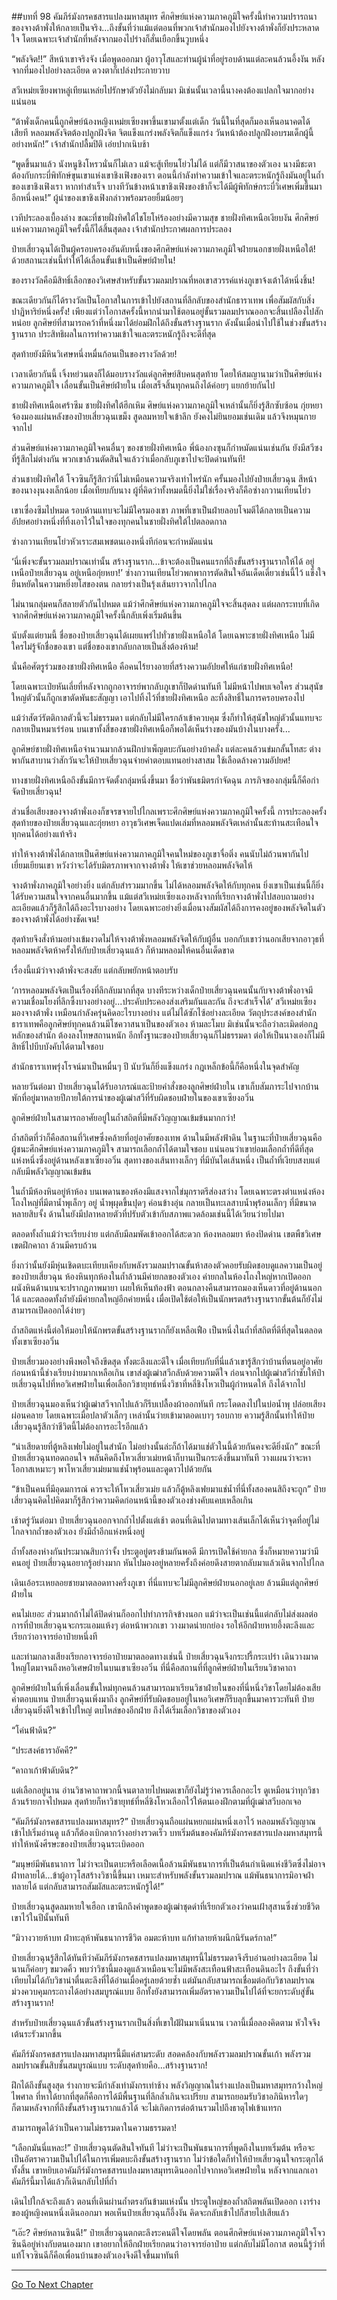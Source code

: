 ##บทที่ 98 คัมภีร์มังกรคชสารแปลงมหาสมุทร
ศึกศิษย์แห่งความภาคภูมิใจครั้งนี้ทำความปรารถนาของจางต้าพั่งให้กลายเป็นจริง...ถึงขั้นที่ว่าแม้แต่ตอนที่พวกเจ้าสำนักมองไปยังจางต้าพั่งก็ยังประหลาดใจ โดยเฉพาะเจ้าสำนักที่หลังจากมองไปร่างก็สั่นเยือกขึ้นวูบหนึ่ง

“พลังจิต!!” สีหน้าเขาจริงจัง เมื่อพูดออกมา ผู้อาวุโสและท่านผู้นำที่อยู่รอบด้านแต่ละคนล้วนอึ้งงัน หลังจากที่มองไปอย่างละเอียด ดวงตาก็เปล่งประกายวาบ

สวีเหม่ยเซียงพาหลู่เทียนเหล่ยไปรักษาตัวยังไม่กลับมา มิเช่นนั้นเวลานี้นางคงต้องแปลกใจมากอย่างแน่นอน

“ต้าพั่งเด็กคนนี้ถูกศิษย์น้องหญิงเหม่ยเซียงพาขึ้นเขามาตั้งแต่เด็ก วันนี้ในที่สุดก็มองเห็นอนาคตได้เสียที หลอมพลังจิตต้องปลูกฝังจิต จิตแข็งแกร่งพลังจิตก็แข็งแกร่ง วันหน้าต้องปลูกฝังอบรมเด็กผู้นี้อย่างหนัก!” เจ้าสำนักปลื้มปิติ เอ่ยปากเนิบช้า

“พูดขึ้นมาแล้ว นังหนูชิงโหรวนั่นก็ไม่เลว แม้จะสู้เทียนโย่วไม่ได้ แต่ก็มีวาสนาของตัวเอง นางมีชะตาต้องกับกระบี่พิทักษ์ขุนเขาแห่งเขาชิงเฟิงของเรา ตอนนี้กำลังทำความเข้าใจและตระหนักรู้ถึงมันอยู่ในถ้ำของเขาชิงเฟิงเรา หากทำสำเร็จ บางทีวันข้างหน้าเขาชิงเฟิงของข้าก็จะได้มีผู้พิทักษ์กระบี่วิเศษเพิ่มขึ้นมาอีกหนึ่งคน!” ผู้นำของเขาชิงเฟิงกล่าวพร้อมรอยยิ้มน้อยๆ

เวทีประลองเบื้องล่าง ขณะที่ชายฝั่งทิศใต้ไชโยโห่ร้องอย่างมีความสุข ชายฝั่งทิศเหนือเงียบงัน ศึกศิษย์แห่งความภาคภูมิใจครั้งนี้ก็ได้สิ้นสุดลง เจ้าสำนักประกาศผลการประลอง

ป๋ายเสี่ยวฉุนได้เป็นผู้ครอบครองอันดับหนึ่งของศึกศิษย์แห่งความภาคภูมิใจฝ่ายนอกชายฝั่งเหนือใต้! ด้วยสถานะเช่นนี้ทำให้ได้เลื่อนขั้นเข้าเป็นศิษย์ฝ่ายใน!

ของรางวัลคือมีสิทธิ์เลือกของวิเศษสำหรับขั้นรวมลมปราณที่หอเขาสวรรค์แห่งภูเขาจ้งเต้าได้หนึ่งชิ้น!

ขณะเดียวกันก็ได้รางวัลเป็นโอกาสในการเข้าไปยังสถานที่ลึกลับของสำนักธาราเทพ เพื่อสัมผัสกับสิ่งปาฏิหาริย์หนึ่งครั้ง! เพียงแต่ว่าโอกาสครั้งนี้หากนำมาใช้ตอนอยู่ขั้นรวมลมปราณออกจะสิ้นเปลืองไปสักหน่อย ลูกศิษย์ที่สามารถคว้าที่หนึ่งมาได้ย่อมฝึกได้ถึงขั้นสร้างฐานราก ดังนั้นเมื่อนำไปใช้ในช่วงขั้นสร้างฐานราก ประสิทธิผลในการทำความเข้าใจและตระหนักรู้ถึงจะดีที่สุด

สุดท้ายยังมีหินวิเศษหนึ่งหมื่นก้อนเป็นของรางวัลด้วย!

เวลาเดียวกันนี้ เจิ้งหย่วนตงก็ได้มอบรางวัลแด่ลูกศิษย์สิบคนสุดท้าย โดยให้สมญานามว่าเป็นศิษย์แห่งความภาคภูมิใจ เลื่อนขั้นเป็นศิษย์ฝ่ายใน เมื่อเสร็จสิ้นทุกคนถึงได้ค่อยๆ แยกย้ายกันไป

ชายฝั่งทิศเหนือเศร้าซึม ชายฝั่งทิศใต้ฮึกเหิม ศิษย์แห่งความภาคภูมิใจเหล่านั้นก็ยิ่งรู้สึกซับซ้อน กุ่ยหยาจ้องมองแผ่นหลังของป๋ายเสี่ยวฉุนเขม็ง สูดลมหายใจเข้าลึก ยังคงไม่ยินยอมเช่นเดิม แล้วจึงหมุนกายจากไป

ส่วนศิษย์แห่งความภาคภูมิใจคนอื่นๆ ของชายฝั่งทิศเหนือ พี่น้องกงซุนก็กำหมัดแน่นเช่นกัน ยังมีสวีซงที่รู้สึกไม่ต่างกัน พวกเขาล้วนตัดสินใจแล้วว่าเมื่อกลับภูเขาไปจะปิดด่านทันที!

ส่วนชายฝั่งทิศใต้ โจวซินก็รู้สึกว่านี่ไม่เหมือนความจริงเท่าไหร่นัก ครั้นมองไปยังป๋ายเสี่ยวฉุน สีหน้าของนางงุนงงเล็กน้อย เมื่อเทียบกับนาง ผู้ที่คิดว่าทั้งหมดนี้ยิ่งไม่ใช่เรื่องจริงก็คือซ่างกวานเทียนโย่ว

เขาเซื่องซึมไปหมด รอบด้านแทบจะไม่มีใครมองเขา ภาพที่เขาเป็นฝ่ายลอบโจมตีได้กลายเป็นความอัปยศอย่างหนึ่งที่ทิ้งเอาไว้ในใจของทุกคนในชายฝั่งทิศใต้ไปตลอดกาล 

ซ่างกวานเทียนโย่วหัวเราะสมเพชตนเองหนึ่งทีก่อนจะกำหมัดแน่น

‘นี่เพิ่งจะขั้นรวมลมปราณเท่านั้น สร้างฐานราก...ข้าจะต้องเป็นคนแรกที่ถึงขั้นสร้างฐานรากให้ได้ อยู่เหนือป๋ายเสี่ยวฉุน อยู่เหนือกุ่ยหยา!’ ซ่างกวานเทียนโย่วพกพาการตัดสินใจอันเด็ดเดี่ยวเช่นนี้ไว้ แข็งใจยืนหยัดในความหยิ่งยโสของตน กลายร่างเป็นรุ้งเส้นยาวจากไปไกล

ไม่นานกลุ่มคนก็สลายตัวกันไปหมด แม้ว่าศึกศิษย์แห่งความภาคภูมิใจจะสิ้นสุดลง แต่ผลกระทบที่เกิดจากศึกศิษย์แห่งความภาคภูมิใจครั้งนี้กลับเพิ่งเริ่มต้นขึ้น

นับตั้งแต่ยามนี้ ชื่อของป๋ายเสี่ยวฉุนได้เผยแพร่ไปทั่วชายฝั่งเหนือใต้ โดยเฉพาะชายฝั่งทิศเหนือ ไม่มีใครไม่รู้จักชื่อของเขา แต่ชื่อของเขากลับกลายเป็นสิ่งต้องห้าม!

 นั่นคือศัตรูร่วมของชายฝั่งทิศเหนือ คือคนไร้ยางอายที่สร้างความอัปยศให้แก่ชายฝั่งทิศเหนือ!

โดยเฉพาะเป่ยหันเลี่ยที่หลังจากถูกอาจารย์พากลับภูเขาก็ปิดด่านทันที ไม่มีหน้าไปพบเจอใคร ส่วนสุนัขใหญ่ตัวนั้นก็ถูกเขาตัดพันธะสัญญา เอาไปทิ้งไว้ที่ชายฝั่งทิศเหนือ ละทิ้งสิทธิ์ในการครอบครองไป

แม้ว่าสัตว์รัตติกาลตัวนี้จะไม่ธรรมดา แต่กลับไม่มีใครกล้าเข้าควบคุม ซึ่งก็ทำให้สุนัขใหญ่ตัวนั้นแทบจะกลายเป็นหมาเร่ร่อน บนเขาทั้งสี่ของชายฝั่งทิศเหนือก็พอได้เห็นร่างของมันบ้างในบางครั้ง...

ลูกศิษย์ชายฝั่งทิศเหนือจำนวนมากล้วนฝึกบำเพ็ญตบะกันอย่างบ้าคลั่ง แต่ละคนล้วนข่มกลั้นโทสะ ต่างพากันสาบานว่าสักวันจะให้ป๋ายเสี่ยวฉุนจ่ายค่าตอบแทนอย่างสาสม ใช้เลือดล้างความอัปยศ!

ทางชายฝั่งทิศเหนือถึงขั้นมีการจัดตั้งกลุ่มหนึ่งขึ้นมา ชื่อว่าพันธมิตรกำจัดฉุน ภารภิจของกลุ่มนี้ก็คือกำจัดป๋ายเสี่ยวฉุน!

ส่วนชื่อเสียงของจางต้าพั่งเองก็ขจรขจายไปไกลเพราะศึกศิษย์แห่งความภาคภูมิใจครั้งนี้ การประลองครั้งสุดท้ายของป๋ายเสี่ยวฉุนและกุ่ยหยา อาวุธวิเศษเจ็ดแปดเล่มที่หลอมพลังจิตเหล่านั้นสะท้านสะเทือนใจทุกคนได้อย่างแท้จริง

ทำให้จางต้าพั่งได้กลายเป็นศิษย์แห่งความภาคภูมิใจคนใหม่ของภูเขาจื่อติ่ง คนนับไม่ถ้วนพากันไปเยี่ยมเยียนเขา หวังว่าจะได้รับมิตรภาพจากจางต้าพั่ง ให้เขาช่วยหลอมพลังจิตให้

จางต้าพั่งภาคภูมิใจอย่างยิ่ง แต่กลับสำรวมมากขึ้น ไม่ได้หลอมพลังจิตให้กับทุกคน ยิ่งเขาเป็นเช่นนี้ก็ยิ่งได้รับความสนใจจากคนอื่นมากขึ้น แม้แต่สวีเหม่ยเซียงเองหลังจากที่เรียกจางต้าพั่งไปสอบถามอย่างละเอียดแล้วก็รู้สึกได้ถึงอะไรบางอย่าง โดยเฉพาะอย่างยิ่งเมื่อนางสัมผัสได้ถึงการคงอยู่ของพลังจิตในตัวของจางต้าพั่งได้อย่างชัดเจน!

สุดท้ายจึงสั่งห้ามอย่างเข้มงวดไม่ให้จางต้าพั่งหลอมพลังจิตให้กับผู้อื่น บอกกับเขาว่านอกเสียจากอาวุธที่หลอมพลังจิตห้าครั้งให้กับป๋ายเสี่ยวฉุนแล้ว ก็ห้ามหลอมให้คนอื่นเด็ดขาด 

เรื่องนี้แม้ว่าจางต้าพั่งจะสงสัย แต่กลับพยักหน้าตอบรับ

‘การหลอมพลังจิตเป็นเรื่องที่ลึกลับมากที่สุด บางทีระหว่างเด็กป๋ายเสี่ยวฉุนคนนั้นกับจางต้าพั่งอาจมีความเชื่อมโยงที่ลึกซึ้งบางอย่างอยู่...ประคับประคองส่งเสริมกันและกัน ถึงจะสำเร็จได้’ สวีเหม่ยเซียงมองจางต้าพั่ง เหมือนกำลังครุ่นคิดอะไรบางอย่าง แต่ไม่ได้ซักไซ้อย่างละเอียด วัตถุประสงค์ของสำนักธาราเทพคือลูกศิษย์ทุกคนล้วนมีโชควาสนาเป็นของตัวเอง ห้ามละโมบ มิเช่นนั้นจะถือว่าละเมิดต่อกฎหลักของสำนัก ต้องลงโทษสถานหนัก อีกทั้งฐานะของป๋ายเสี่ยวฉุนก็ไม่ธรรมดา ต่อให้เป็นนางเองก็ไม่มีสิทธิ์ไปบีบบังคับได้ตามใจชอบ

สำนักธาราเทพรุ่งโรจน์มาเป็นหมื่นๆ ปี นับวันก็ยิ่งแข็งแกร่ง กฎเหล็กข้อนี้ก็คือหนึ่งในจุดสำคัญ

หลายวันต่อมา ป๋ายเสี่ยวฉุนได้รับอาภรณ์และป้ายคำสั่งของลูกศิษย์ฝ่ายใน เขาเก็บสัมภาระไปจากบ้านพักที่อยู่มาหลายปีภายใต้การนำของผู้เฒ่าสวีที่รับผิดชอบฝ่ายในของเขาเซียงอวิ๋น

ลูกศิษย์ฝ่ายในสามารถอาศัยอยู่ในถ้ำสถิตที่มีพลังวิญญาณเข้มข้นมากกว่า!

ถ้ำสถิตที่ว่าก็คือสถานที่วิเศษซึ่งคล้ายที่อยู่อาศัยของเทพ ด้านในมีพลังฟ้าดิน ในฐานะที่ป๋ายเสี่ยวฉุนคือผู้ชนะศึกศิษย์แห่งความภาคภูมิใจ สามารถเลือกถ้ำได้ตามใจชอบ แน่นอนว่าเขาย่อมเลือกถ้ำที่ดีที่สุดแห่งหนึ่งซึ่งอยู่ด้านหลังเขาเซียงอวิ๋น สุดทางของเส้นทางเล็กๆ ที่มีบันไดเส้นหนึ่ง เป็นถ้ำที่เงียบสงบแต่กลับมีพลังวิญญาณเข้มข้น

ในถ้ำมีห้องหินอยู่ห้าห้อง บนเพดานของห้องมีแสงจากไข่มุกราตรีส่องสว่าง โดยเฉพาะตรงตำแหน่งห้องโถงใหญ่ที่มีตาน้ำพุเล็กๆ อยู่ น้ำพุผุดขึ้นปุดๆ ค่อนข้างอุ่น กลายเป็นทะเลสาบน้ำพุร้อนเล็กๆ ที่มีขนาดหลายสิบจั้ง ด้านในยังมีปลาหลายตัวที่ปรับตัวเข้ากับสภาพแวดล้อมเช่นนี้ได้เวียนว่ายไปมา

ตลอดทั้งถ้ำแม้ว่าจะเรียบง่าย แต่กลับมีลมพัดเข้าออกได้สะดวก ห้องหลอมยา ห้องปิดด่าน เขตพืชวิเศษ เขตฝึกคาถา ล้วนมีครบถ้วน

ยิ่งกว่านั้นยังมีหุ่นเชิดตบะเทียบเคียงกับพลังรวมลมปราณขั้นห้าสองตัวคอยรับผิดชอบดูแลความเป็นอยู่ของป๋ายเสี่ยวฉุน ห้องหินทุกห้องในถ้ำล้วนมีค่ายกลของตัวเอง ค่ายกลในห้องโถงใหญ่หากเปิดออก ผนังหินด้านบนจะปรากฏภาพมายา เผยให้เห็นท้องฟ้า ตอนกลางคืนสามารถมองเห็นดาวที่อยู่ด้านนอกได้ และตลอดทั้งถ้ำยังมีค่ายกลใหญ่อีกค่ายหนึ่ง เมื่อเปิดใช้ต่อให้เป็นนักพรตสร้างฐานรากขั้นต้นก็ยังไม่สามารถเปิดออกได้ง่ายๆ 

ถ้ำสถิตแห่งนี้ต่อให้มอบให้นักพรตขั้นสร้างฐานรากก็ยังเหลือเฟือ เป็นหนึ่งในถ้ำที่สถิตที่ดีที่สุดในตลอดทั้งเขาเซียงอวิ๋น

ป๋ายเสี่ยวมองอย่างพึงพอใจถึงขีดสุด ทั้งตะลึงและดีใจ เมื่อเทียบกับที่นี่แล้วเขารู้สึกว่าบ้านที่ตนอยู่อาศัยก่อนหน้านี้ช่างเรียบง่ายมากเหลือเกิน เขาส่งผู้เฒ่าสวีกลับด้วยความดีใจ ก่อนจากไปผู้เฒ่าสวีกำชับให้ป๋ายเสี่ยวฉุนไปที่หอวิเศษฝ่ายในเพื่อเลือกวิชายุทธ์หนึ่งวิชาที่หลี่ชิงโหวเป็นผู้กำหนดให้ ถึงได้จากไป 

ป๋ายเสี่ยวฉุนมองเห็นว่าผู้เฒ่าสวีจากไปแล้วก็รีบเปลื้องผ้าออกทันที กระโดดลงไปในบ่อน้ำพุ ปล่อยเสียงผ่อนคลาย โดยเฉพาะเมื่อปลาตัวเล็กๆ เหล่านั้นว่ายเข้ามาตอดเบาๆ รอบกาย ความรู้สึกนั้นทำให้ป๋ายเสี่ยวฉุนรู้สึกว่าชีวิตนี้ไม่ต้องการอะไรอีกแล้ว

“น่าเสียดายที่ตู้หลิงเฟยไม่อยู่ในสำนัก ไม่อย่างนั้นล่ะก็ถ้าได้มาแช่ตัวในนี้ด้วยกันคงจะดียิ่งนัก” ขณะที่ป๋ายเสี่ยวฉุนทอดถอนใจ พลันคิดถึงโหวเสี่ยวเม่ยหน้าก็บานเป็นกระด้งขึ้นมาทันที วางแผนว่าจะหาโอกาสเหมาะๆ พาโหวเสี่ยวเม่ยมาแช่น้ำพุร้อนและดูดาวไปด้วยกัน

“ข้าเป็นคนที่มีอุดมการณ์ ควรจะให้โหวเสี่ยวเม่ย แล้วก็ตู้หลิงเฟยมาแช่น้ำที่นี่ทั้งสองคนสิถึงจะถูก” ป๋ายเสี่ยวฉุนคิดไปคิดมาก็รู้สึกว่าความคิดก่อนหน้านี้ของตัวเองช่างคับแคบเหลือเกิน 

เช้าตรู่วันต่อมา ป๋ายเสี่ยวฉุนออกจากถ้ำไปตั้งแต่เช้า ตอนที่เดินไปตามทางเส้นเล็กได้เห็นว่าจุดที่อยู่ไม่ไกลจากถ้ำของตัวเอง ยังมีถ้ำอีกแห่งหนึ่งอยู่

ถ้ำทั้งสองห่างกันประมาณสิบกว่าจั้ง ประตูอยู่ตรงข้ามกันพอดี มีการเปิดใช้ค่ายกล ซึ่งก็หมายความว่ามีคนอยู่ ป๋ายเสี่ยวฉุนอยากรู้อย่างมาก หันไปมองอยู่หลายครั้งถึงค่อยดึงสายตากลับมาแล้วเดินจากไปไกล

เดินเอ้อระเหยลอยชายมาตลอดทางครึ่งภูเขา ที่นี่แทบจะไม่มีลูกศิษย์ฝ่ายนอกอยู่เลย ล้วนมีแต่ลูกศิษย์ฝ่ายใน

คนไม่เยอะ ส่วนมากถ้าไม่ได้ปิดด่านก็ออกไปทำภารกิจข้างนอก แม้ว่าจะเป็นเช่นนี้แต่กลับไม่ส่งผลต่อการที่ป๋ายเสี่ยวฉุนจะกระแอมแห้งๆ ต่อหน้าพวกเขา วางมาดน่ายกย่อง รอให้อีกฝ่ายหายอึ้งตะลึงและเรียกว่าอาจารย์อาป๋ายหนึ่งที

และท่ามกลางเสียงเรียกอาจารย์อาป๋ายมาตลอดทางเช่นนี้ ป๋ายเสี่ยวฉุนจึงกระปรี้กระเปร่า เดินวางมาดใหญ่โตมาจนถึงหอวิเศษฝ่ายในบนเขาเซียงอวิ๋น ที่นี่คือสถานที่ที่ลูกศิษย์ฝ่ายในเรียนวิชาคาถา 

ลูกศิษย์ฝ่ายในที่เพิ่งเลื่อนขั้นใหม่ทุกคนล้วนสามารถมาเรียนวิชาฝ่ายในของที่นี่หนึ่งวิชาโดยไม่ต้องเสียค่าตอบแทน ป๋ายเสี่ยวฉุนเพิ่งมาถึง ลูกศิษย์ที่รับผิดชอบอยู่ในหอวิเศษก็รีบลุกขึ้นมาคารวะทันที ป๋ายเสี่ยวฉุนยิ่งดีใจเข้าไปใหญ่ ตบไหล่ของอีกฝ่าย ถึงได้เริ่มเลือกวิชาของตัวเอง

“โค่นฟ้าดิน?” 

“ประสงค์ธาราอัคคี?” 

“คาถาเก้าฟ้าดับดิน?” 

แต่เลือกอยู่นาน อ่านวิชาคาถาพวกนี้จนตาลายไปหมดเขาก็ยังไม่รู้ว่าควรเลือกอะไร ดูเหมือนว่าทุกวิชาล้วนร้ายกาจไปหมด สุดท้ายก็หาวิชายุทธ์ที่หลี่ชิงโหวเลือกไว้ให้ตนเองฝึกตามที่ผู้เฒ่าสวีบอกเจอ

“คัมภีร์มังกรคชสารแปลงมหาสมุทร?” ป๋ายเสี่ยวฉุนถือแผ่นหยกแผ่นหนึ่งเอาไว้ หลอมพลังวิญญาณเข้าไปเริ่มอ่านดู แล้วก็ต้องเบิกตากว้างอย่างรวดเร็ว บทเริ่มต้นของคัมภีร์มังกรคชสารแปลงมหาสมุทรนี้ทำให้หนังศีรษะของป๋ายเสี่ยวฉุนระเบิดออก 

“มนุษย์มีพันธนาการ ไม่ว่าจะเป็นตบะหรือเลือดเนื้อล้วนมีพันธนาการที่เป็นต้นกำเนิดแห่งชีวิตซึ่งไม่อาจฝ่าทลายได้...ข้าผู้อาวุโสสร้างวิชานี้ขึ้นมา เหมาะสำหรับพลังขั้นรวมลมปราณ แม้พันธนาการมิอาจฝ่าทลายได้ แต่กลับสามารถสัมผัสและตระหนักรู้ได้!”

ป๋ายเสี่ยวฉุนสูดลมหายใจเฮือก เขานึกถึงคำพูดของผู้เฒ่าชุดดำที่เรียกตัวเองว่าคนเฝ้าสุสานซึ่งช่วยชีวิตเขาไว้ในปีนั้นทันที 

“มิวางวายห้าบท ฝ่าทะลุห้าพันธนาการชีวิต อมตะห้าบท แก้ทำลายห้าผนึกนิรันดร์กาล!”

ป๋ายเสี่ยวฉุนรู้สึกได้ทันทีว่าคัมภีร์มังกรคชสารแปลงมหาสมุทรนี้ไม่ธรรมดาจึงรีบอ่านอย่างละเอียด ไม่นานก็ค่อยๆ ขมวดคิ้ว พบว่าวิชานี้มองดูแล้วเหมือนจะไม่มีพลังสะเทือนฟ้าสะเทือนดินอะไร ถึงขั้นที่ว่าเทียบไม่ได้กับวิชาน่าตื่นตะลึงที่ได้อ่านเมื่อครู่เลยด้วยซ้ำ แต่มันกลับสามารถเชื่อมต่อกับวิชาลมปราณม่วงควบคุมกระถางได้อย่างสมบูรณ์แบบ อีกทั้งยังสามารถเพิ่มอัตราความเป็นไปได้ที่จะยกระดับสู่ขั้นสร้างฐานราก!

สำหรับป๋ายเสี่ยวฉุนแล้วขั้นสร้างฐานรากเป็นสิ่งที่เขาใฝ่ฝันมาเนิ่นนาน เวลานี้เมื่อลองคิดตาม หัวใจจึงเต้นระรัวมากขึ้น

คัมภีร์มังกรคชสารแปลงมหาสมุทรนี้มีแค่สามระดับ สอดคล้องกับพลังรวมลมปราณขั้นเก้า พลังรวมลมปราณขั้นสิบชั้นสมบูรณ์แบบ ระดับสุดท้ายคือ...สร้างฐานราก! 

ฝึกได้ถึงขั้นสูงสุด ร่างกายจะมีกำลังเท่ามังกรเท่าช้าง พลังวิญญาณในร่างแปลงเป็นมหาสมุทรกว้างใหญ่ไพศาล ที่หาได้ยากที่สุดก็คือการได้มีพื้นฐานที่ลึกล้ำเกินจะเปรียบ สามารถยอมรับวิชาอภินิหารใดๆ ก็ตามหลังจากที่ถึงขั้นสร้างฐานรากแล้วได้ จะไม่เกิดการต่อต้านรวมไปถึงธาตุไฟเข้าแทรก

สามารถพูดได้ว่าเป็นความไม่ธรรมดาในความธรรมดา!

“เลือกมันนี่แหละ!” ป๋ายเสี่ยวฉุนตัดสินใจทันที ไม่ว่าจะเป็นพันธนาการที่พูดถึงในบทเริ่มต้น หรือจะเป็นอัตราความเป็นไปได้ในการเพิ่มตบะถึงขั้นสร้างฐานราก ไม่ว่าข้อใดก็ทำให้ป๋ายเสี่ยวฉุนใจกระตุกได้ทั้งสิ้น เขาหยิบเอาคัมภีร์มังกรคชสารแปลงมหาสมุทรเดินออกไปจากหอวิเศษฝ่ายใน หลังจากแลกเอาคัมภีร์นี้มาได้แล้วก็เดินกลับไปที่ถ้ำ 

เดินไปใกล้จะถึงแล้ว ตอนที่เดินผ่านถ้ำตรงกันข้ามแห่งนั้น ประตูใหญ่ของถ้ำสถิตพลันเปิดออก เงาร่างของผู้หญิงคนหนึ่งเดินออกมา พอเห็นป๋ายเสี่ยวฉุนก็อึ้งงัน คิดจะกลับเข้าไปก็สายไปเสียแล้ว

“เอ๊ะ? ศิษย์หลานซินฉี!” ป๋ายเสี่ยวฉุนตกตะลึงระคนดีใจโดยพลัน ตอนศึกศิษย์แห่งความภาคภูมิใจโจวซินฉีอยู่ห่างกับตนเองมาก เขาอยากให้อีกฝ่ายเรียกตนว่าอาจารย์อาป๋าย แต่กลับไม่มีโอกาส ตอนนี้รู้ว่าที่แท้โจวซินฉีก็คือเพื่อนบ้านของตัวเองจึงดีใจขึ้นมาทันที 
   
---------


[Go To Next Chapter]( ./99.md)